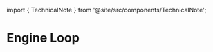 import { TechnicalNote } from '@site/src/components/TechnicalNote';

# Engine Loop

<TechnicalNote title="Full Solution">
</TechnicalNote>
